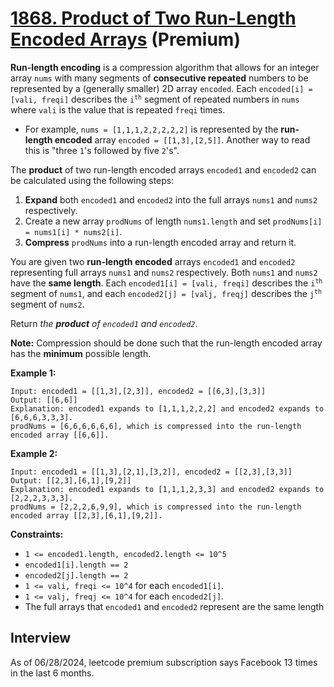 # [1868. Product of Two Run-Length Encoded Arrays](https://leetcode.com/problems/product-of-two-run-length-encoded-arrays/) (**Premium**)

**Run-length encoding** is a compression algorithm that allows for an integer array `nums` with many segments of **consecutive repeated** numbers to be represented by a (generally smaller) 2D array `encoded`. Each `encoded[i] = [vali, freqi]` describes the <code>i<sup>th</sup></code> segment of repeated numbers in `nums` where `vali` is the value that is repeated `freqi` times.

* For example, `nums = [1,1,1,2,2,2,2,2]` is represented by the **run-length encoded** array `encoded = [[1,3],[2,5]]`. Another way to read this is "three `1`'s followed by five `2`'s".

The **product** of two run-length encoded arrays `encoded1` and `encoded2` can be calculated using the following steps:

1. **Expand** both `encoded1` and `encoded2` into the full arrays `nums1` and `nums2` respectively.
2. Create a new array `prodNums` of length `nums1.length` and set `prodNums[i] = nums1[i] * nums2[i]`.
3. **Compress** `prodNums` into a run-length encoded array and return it.

You are given two **run-length encoded** arrays `encoded1` and `encoded2` representing full arrays `nums1` and `nums2` respectively. Both `nums1` and `nums2` have the **same length**. Each `encoded1[i] = [vali, freqi]` describes the <code>i<sup>th</sup></code> segment of `nums1`, and each `encoded2[j] = [valj, freqj]` describes the <code>j<sup>th</sup></code> segment of `nums2`.

Return _the **product** of `encoded1` and `encoded2`_.

**Note:** Compression should be done such that the run-length encoded array has the **minimum** possible length.

**Example 1:**
```
Input: encoded1 = [[1,3],[2,3]], encoded2 = [[6,3],[3,3]]
Output: [[6,6]]
Explanation: encoded1 expands to [1,1,1,2,2,2] and encoded2 expands to [6,6,6,3,3,3].
prodNums = [6,6,6,6,6,6], which is compressed into the run-length encoded array [[6,6]].
```

**Example 2:**
```
Input: encoded1 = [[1,3],[2,1],[3,2]], encoded2 = [[2,3],[3,3]]
Output: [[2,3],[6,1],[9,2]]
Explanation: encoded1 expands to [1,1,1,2,3,3] and encoded2 expands to [2,2,2,3,3,3].
prodNums = [2,2,2,6,9,9], which is compressed into the run-length encoded array [[2,3],[6,1],[9,2]].
```

**Constraints:**
* `1 <= encoded1.length, encoded2.length <= 10^5`
* `encoded1[i].length == 2`
* `encoded2[j].length == 2`
* `1 <= vali, freqi <= 10^4` for each `encoded1[i]`.
* `1 <= valj, freqj <= 10^4` for each `encoded2[j]`.
* The full arrays that `encoded1` and `encoded2` represent are the same length

## Interview
As of 06/28/2024, leetcode premium subscription says Facebook 13 times in the last 6 months.
